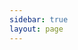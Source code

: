 ```yaml
---
sidebar: true
layout: page
---
```


<script setup>
import RapiDoc from '../components/RapiDoc.vue';
import { withBase } from 'vitepress'
</script>

<RapiDoc :specs="withBase('/tc-agent-openapi.json')" />
